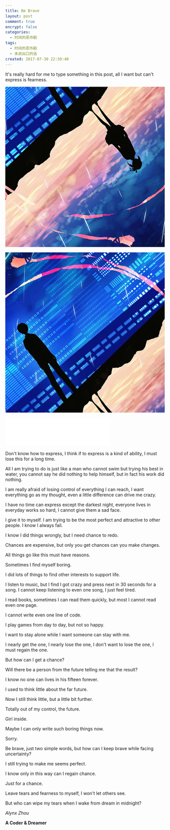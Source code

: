 ```yaml
---
title: Be Brave
layout: post
comment: true
encrypt: false
categories:
  - 时间的恶作剧
tags:
  - 时间的恶作剧
  - 未说出口的话
created: 2017-07-30 22:50:40
---
```

It's really hard for me to type something in this post, all I want but can't express is fearness.

<!--more-->

![Be-Brave_1.png](./Be-Brave_1.png)

![Be-Brave_2.png](./Be-Brave_2.png)

<iframe frameborder="no" border="0" marginwidth="0" marginheight="0" width=330 height=86 src="//music.163.com/outchain/player?type=2&id=503268&auto=0&height=66"></iframe>

Don't know how to express, I think if to express is a kind of ability, I must lose this for a long time.

All I am trying to do is just like a man who cannot swim but trying his best in water, you cannot say he did nothing to help himself, but in fact his work did nothing.

I am really afraid of losing control of everything I can reach, I want everything go as my thought, even a little difference can drive me crazy.

I have no time can express except the darkest night, everyone lives in everyday works so hard, I cannot give them a sad face.

I give it to myself. I am trying to be the most perfect and attractive to other people. I know I always fail.

I know I did things wrongly, but I need chance to redo.

Chances are expensive, but only you get chances can you make changes.

All things go like this must have reasons.

Sometimes I find myself boring.

I did lots of things to find other interests to support life.

I listen to music, but I find I got crazy and press next in 30 seconds for a song. I cannot keep listening to even one song, I just feel tired.

I read books, sometimes I can read them quickly, but most I cannot read even one page.

I cannot write even one line of code.

I play games from day to day, but not so happy.

I want to stay alone while I want someone can stay with me.

I nearly get the one, I nearly lose the one, I don't want to lose the one, I must regain the one.

But how can I get a chance?

Will there be a person from the future telling me that the result?

I know no one can lives in his fifteen forever.

I used to think little about the far future.

Now I still think little, but a little bit further.

Totally out of my control, the future.

Girl inside.

Maybe I can only write such boring things now.

Sorry.

Be brave, just two simple words, but how can I keep brave while facing uncertainty?

I still trying to make me seems perfect.

I know only in this way can I regain chance.

Just for a chance.

Leave tears and fearness to myself, I won't let others see.

But who can wipe my tears when I wake from dream in midnight?

*Alynx Zhou*

**A Coder & Dreamer**
